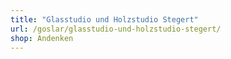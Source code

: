 ```yaml
---
title: "Glasstudio und Holzstudio Stegert"
url: /goslar/glasstudio-und-holzstudio-stegert/
shop: Andenken
---
```


